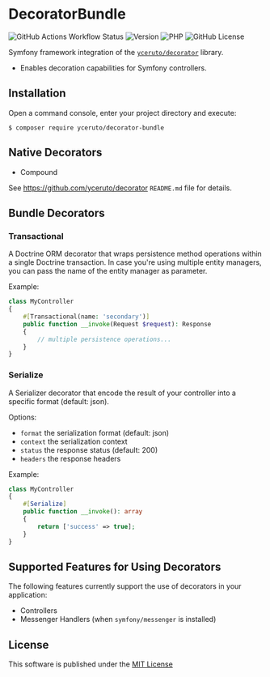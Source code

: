 # DecoratorBundle

![GitHub Actions Workflow Status](https://img.shields.io/github/actions/workflow/status/yceruto/decorator-bundle/ci.yml)
![Version](https://img.shields.io/badge/dynamic/json?url=https%3A%2F%2Frepo.packagist.org%2Fp2%2Fyceruto%2Fdecorator-bundle.json&query=%24.packages%5B%22yceruto%2Fdecorator-bundle%22%5D%5B0%5D.version&label=version)
![PHP](https://img.shields.io/badge/dynamic/json?url=https%3A%2F%2Fgithub.com%2Fyceruto%2Fdecorator-bundle%2Fraw%2Fmain%2Fcomposer.json&query=require.php&label=php)
![GitHub License](https://img.shields.io/github/license/yceruto/decorator-bundle)

Symfony framework integration of the [`yceruto/decorator`](https://github.com/yceruto/decorator) library.
 * Enables decoration capabilities for Symfony controllers.

## Installation

Open a command console, enter your project directory and execute:

```console
$ composer require yceruto/decorator-bundle
```

## Native Decorators

* Compound

See https://github.com/yceruto/decorator `README.md` file for details.

## Bundle Decorators

### Transactional

A Doctrine ORM decorator that wraps persistence method operations within 
a single Doctrine transaction. In case you're using multiple entity managers, 
you can pass the name of the entity manager as parameter. 

Example:
```php
class MyController
{
    #[Transactional(name: 'secondary')]
    public function __invoke(Request $request): Response
    {
        // multiple persistence operations...
    }
}
```

### Serialize

A Serializer decorator that encode the result of your controller into
a specific format (default: json).

Options:
 * `format` the serialization format (default: json)
 * `context` the serialization context
 * `status` the response status (default: 200)
 * `headers` the response headers

Example:
```php
class MyController
{
    #[Serialize]
    public function __invoke(): array
    {
        return ['success' => true];
    }
}
```

## Supported Features for Using Decorators

The following features currently support the use of decorators in your application:

 * Controllers
 * Messenger Handlers (when `symfony/messenger` is installed)

## License

This software is published under the [MIT License](LICENSE)
